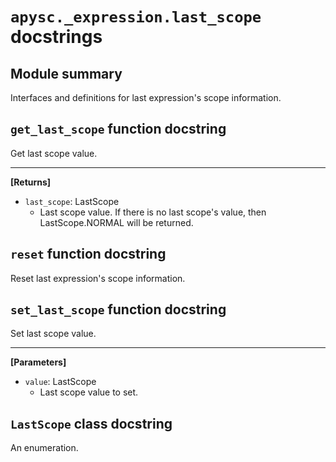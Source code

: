 # `apysc._expression.last_scope` docstrings

## Module summary

Interfaces and definitions for last expression's scope information.

## `get_last_scope` function docstring

Get last scope value.<hr>

**[Returns]**

- `last_scope`: LastScope
  - Last scope value. If there is no last scope's value, then LastScope.NORMAL will be returned.

## `reset` function docstring

Reset last expression's scope information.

## `set_last_scope` function docstring

Set last scope value.<hr>

**[Parameters]**

- `value`: LastScope
  - Last scope value to set.

## `LastScope` class docstring

An enumeration.